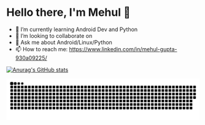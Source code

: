 # Hello there, I'm Mehul 👋

- 🌱 I’m currently learning Android Dev and Python 
- 👯 I’m looking to collaborate on 
- 💬 Ask me about Android/Linux/Python
- 📫 How to reach me: https://www.linkedin.com/in/mehul-gupta-930a09225/

[![Anurag's GitHub stats](https://github-readme-stats.vercel.app/api?username=M-e-h-u-l-21&show_icons=trueshow_icons=true&theme=radical)](https://github.com/anuraghazra/github-readme-stats)

![snake gif](https://github.com/M-e-h-u-l-21/M-e-h-u-l-21/blob/output/github-contribution-grid-snake-dark.svg#gh-dark-mode-only.gif)
